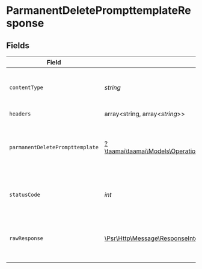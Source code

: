 # ParmanentDeletePrompttemplateResponse


## Fields

| Field                                                                                                                                                                                 | Type                                                                                                                                                                                  | Required                                                                                                                                                                              | Description                                                                                                                                                                           | Example                                                                                                                                                                               |
| ------------------------------------------------------------------------------------------------------------------------------------------------------------------------------------- | ------------------------------------------------------------------------------------------------------------------------------------------------------------------------------------- | ------------------------------------------------------------------------------------------------------------------------------------------------------------------------------------- | ------------------------------------------------------------------------------------------------------------------------------------------------------------------------------------- | ------------------------------------------------------------------------------------------------------------------------------------------------------------------------------------- |
| `contentType`                                                                                                                                                                         | *string*                                                                                                                                                                              | :heavy_check_mark:                                                                                                                                                                    | HTTP response content type for this operation                                                                                                                                         |                                                                                                                                                                                       |
| `headers`                                                                                                                                                                             | array<string, array<*string*>>                                                                                                                                                        | :heavy_check_mark:                                                                                                                                                                    | N/A                                                                                                                                                                                   |                                                                                                                                                                                       |
| `parmanentDeletePrompttemplate`                                                                                                                                                       | [?\taamai\taamai\Models\Operations\ParmanentDeletePrompttemplateParmanentDeletePrompttemplate](../../Models/Operations/ParmanentDeletePrompttemplateParmanentDeletePrompttemplate.md) | :heavy_minus_sign:                                                                                                                                                                    | OK                                                                                                                                                                                    | {<br/>"status": "error",<br/>"message": "Not Found"<br/>}                                                                                                                             |
| `statusCode`                                                                                                                                                                          | *int*                                                                                                                                                                                 | :heavy_check_mark:                                                                                                                                                                    | HTTP response status code for this operation                                                                                                                                          |                                                                                                                                                                                       |
| `rawResponse`                                                                                                                                                                         | [\Psr\Http\Message\ResponseInterface](https://www.php-fig.org/psr/psr-7/#33-psrhttpmessageresponseinterface)                                                                          | :heavy_check_mark:                                                                                                                                                                    | Raw HTTP response; suitable for custom response parsing                                                                                                                               |                                                                                                                                                                                       |